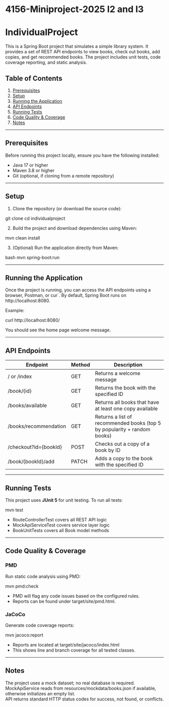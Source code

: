 # 4156-Miniproject-2025 I2 and I3

# IndividualProject

This is a Spring Boot project that simulates a simple library system. It provides a set of REST API endpoints to view books, check out books, add copies, and get recommended books. The project includes unit tests, code coverage reporting, and static analysis.

## Table of Contents
1. [Prerequisites](#prerequisites)  
2. [Setup](#setup)  
3. [Running the Application](#running-the-application)  
4. [API Endpoints](#api-endpoints)  
5. [Running Tests](#running-tests)  
6. [Code Quality & Coverage](#code-quality--coverage)   
7. [Notes](#notes)

---

## Prerequisites
Before running this project locally, ensure you have the following installed:

- Java 17 or higher  
- Maven 3.8 or higher  
- Git (optional, if cloning from a remote repository)  

---

## Setup
1. Clone the repository (or download the source code):


git clone <repository-url>
cd individualproject


2. Build the project and download dependencies using Maven:


mvn clean install


3. (Optional) Run the application directly from Maven:

bash
mvn spring-boot:run


---

## Running the Application
Once the project is running, you can access the API endpoints using a browser, Postman, or cur`. By default, Spring Boot runs on http://localhost:8080.

Example:


curl http://localhost:8080/

You should see the home page welcome message.

---

## API Endpoints

| Endpoint | Method | Description |
|----------|--------|-------------|
| / or /index | GET | Returns a welcome message |
| /book/{id} | GET | Returns the book with the specified ID |
| /books/available | GET | Returns all books that have at least one copy available |
| /books/recommendation | GET | Returns a list of recommended books (top 5 by popularity + random books) |
| /checkout?id={bookId} | POST | Checks out a copy of a book by ID |
| /book/{bookId}/add | PATCH | Adds a copy to the book with the specified ID |

---

## Running Tests
This project uses **JUnit 5** for unit testing. To run all tests:

mvn test

- RouteControllerTest covers all REST API logic  
- MockApiServiceTest covers service layer logic  
- BookUnitTests covers all Book model methods  

---

## Code Quality & Coverage

### PMD
Run static code analysis using PMD:

mvn pmd:check

- PMD will flag any code issues based on the configured rules.  
- Reports can be found under target/site/pmd.html.

### JaCoCo
Generate code coverage reports:

mvn jacoco:report

- Reports are located at target/site/jacoco/index.html  
- This shows line and branch coverage for all tested classes.

---



## Notes
The project uses a mock dataset; no real database is required.  
MockApiService reads from resources/mockdata/books.json if available, otherwise initializes an empty list.  
API returns standard HTTP status codes for success, not found, or conflicts.  



